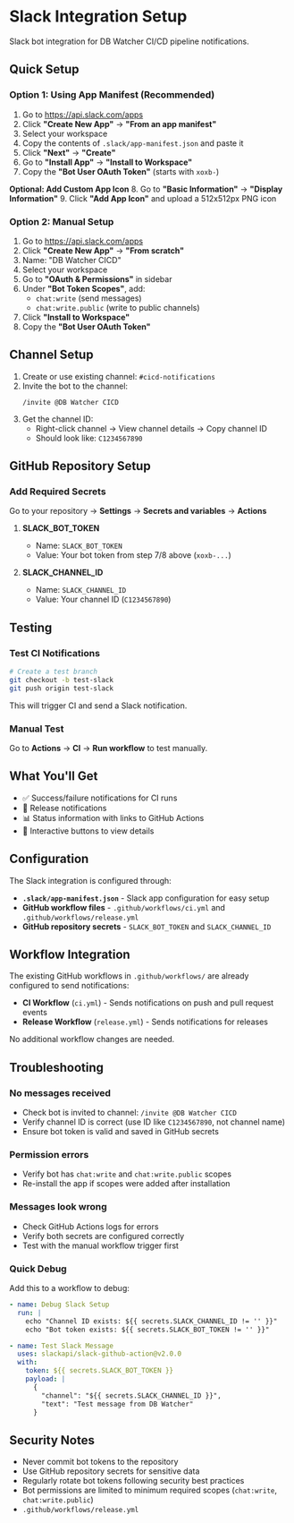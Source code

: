 # Slack Integration Setup

Slack bot integration for DB Watcher CI/CD pipeline notifications.

## Quick Setup

### Option 1: Using App Manifest (Recommended)

1. Go to https://api.slack.com/apps
2. Click **"Create New App"** → **"From an app manifest"**
3. Select your workspace
4. Copy the contents of `.slack/app-manifest.json` and paste it
5. Click **"Next"** → **"Create"**
6. Go to **"Install App"** → **"Install to Workspace"**
7. Copy the **"Bot User OAuth Token"** (starts with `xoxb-`)

**Optional: Add Custom App Icon**
8. Go to **"Basic Information"** → **"Display Information"**
9. Click **"Add App Icon"** and upload a 512x512px PNG icon

### Option 2: Manual Setup

1. Go to https://api.slack.com/apps
2. Click **"Create New App"** → **"From scratch"**
3. Name: "DB Watcher CICD"
4. Select your workspace
5. Go to **"OAuth & Permissions"** in sidebar
6. Under **"Bot Token Scopes"**, add:
   - `chat:write` (send messages)
   - `chat:write.public` (write to public channels)
7. Click **"Install to Workspace"**
8. Copy the **"Bot User OAuth Token"**

## Channel Setup

1. Create or use existing channel: `#cicd-notifications`
2. Invite the bot to the channel:
   ```
   /invite @DB Watcher CICD
   ```
3. Get the channel ID:
   - Right-click channel → View channel details → Copy channel ID
   - Should look like: `C1234567890`

## GitHub Repository Setup

### Add Required Secrets

Go to your repository → **Settings** → **Secrets and variables** → **Actions**

1. **SLACK_BOT_TOKEN**
   - Name: `SLACK_BOT_TOKEN`
   - Value: Your bot token from step 7/8 above (`xoxb-...`)

2. **SLACK_CHANNEL_ID**
   - Name: `SLACK_CHANNEL_ID`
   - Value: Your channel ID (`C1234567890`)

## Testing

### Test CI Notifications

```bash
# Create a test branch
git checkout -b test-slack
git push origin test-slack
```

This will trigger CI and send a Slack notification.

### Manual Test

Go to **Actions** → **CI** → **Run workflow** to test manually.

## What You'll Get

- ✅ Success/failure notifications for CI runs
- 🚀 Release notifications
- 📊 Status information with links to GitHub Actions
- 🔗 Interactive buttons to view details

## Configuration

The Slack integration is configured through:

- **`.slack/app-manifest.json`** - Slack app configuration for easy setup
- **GitHub workflow files** - `.github/workflows/ci.yml` and `.github/workflows/release.yml`
- **GitHub repository secrets** - `SLACK_BOT_TOKEN` and `SLACK_CHANNEL_ID`

## Workflow Integration

The existing GitHub workflows in `.github/workflows/` are already configured to send notifications:

- **CI Workflow** (`ci.yml`) - Sends notifications on push and pull request events
- **Release Workflow** (`release.yml`) - Sends notifications for releases

No additional workflow changes are needed.

## Troubleshooting

### No messages received
- Check bot is invited to channel: `/invite @DB Watcher CICD`
- Verify channel ID is correct (use ID like `C1234567890`, not channel name)
- Ensure bot token is valid and saved in GitHub secrets

### Permission errors
- Verify bot has `chat:write` and `chat:write.public` scopes
- Re-install the app if scopes were added after installation

### Messages look wrong
- Check GitHub Actions logs for errors
- Verify both secrets are configured correctly
- Test with the manual workflow trigger first

### Quick Debug

Add this to a workflow to debug:

```yaml
- name: Debug Slack Setup
  run: |
    echo "Channel ID exists: ${{ secrets.SLACK_CHANNEL_ID != '' }}"
    echo "Bot token exists: ${{ secrets.SLACK_BOT_TOKEN != '' }}"

- name: Test Slack Message
  uses: slackapi/slack-github-action@v2.0.0
  with:
    token: ${{ secrets.SLACK_BOT_TOKEN }}
    payload: |
      {
        "channel": "${{ secrets.SLACK_CHANNEL_ID }}",
        "text": "Test message from DB Watcher"
      }
```

## Security Notes

- Never commit bot tokens to the repository
- Use GitHub repository secrets for sensitive data
- Regularly rotate bot tokens following security best practices
- Bot permissions are limited to minimum required scopes (`chat:write`, `chat:write.public`)
- `.github/workflows/release.yml`

